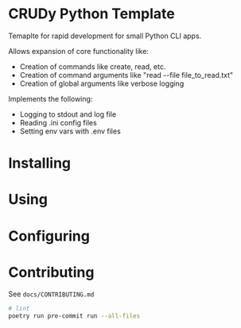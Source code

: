 
# CRUDy Python Template

Temaplte for rapid development for small Python CLI apps.

Allows expansion of core functionality like:
- Creation of commands like create, read, etc.
- Creation of command arguments like "read --file file_to_read.txt"
- Creation of global arguments like verbose logging

Implements the following:
- Logging to stdout and log file
- Reading .ini config files
- Setting env vars with .env files

# Installing

# Using

# Configuring

# Contributing

See `docs/CONTRIBUTING.md`

```bash
# lint
poetry run pre-commit run --all-files
```